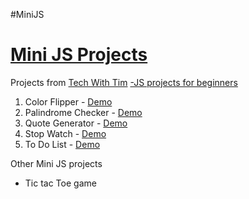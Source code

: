 #MiniJS

<a href="https://ruzdashaikh.github.io/MiniJS/"><h1>Mini JS Projects</h1></a>
<p>Projects from <a href="https://www.youtube.com/@TechWithTim">Tech With Tim</a> <a href="https://www.youtube.com/watch?v=2ml4x0rO1PQ&t=3970s&ab_channel=TechWithTim"> -JS projects for beginners</a></p>

1. Color Flipper - <a href="https://ruzdashaikh.github.io/MiniJS/color-flipper/main.html">Demo</a>
2. Palindrome Checker - <a href="https://ruzdashaikh.github.io/MiniJS/palindrome-checker/main.html">Demo</a>
3. Quote Generator - <a href="https://ruzdashaikh.github.io/MiniJS/random-quote-generator/main.html">Demo</a>
4. Stop Watch - <a href="https://ruzdashaikh.github.io/MiniJS/stop-watch/main.html">Demo</a>
5. To Do List - <a href="https://ruzdashaikh.github.io/MiniJS/to-do-list/main.html">Demo</a>

Other Mini JS projects
- Tic tac Toe game
